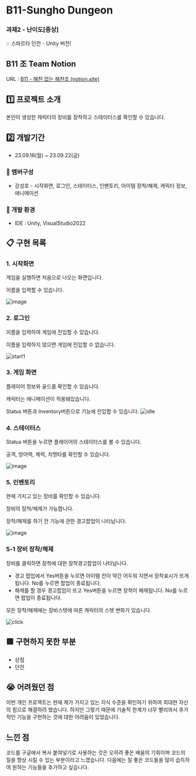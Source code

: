 
# B11-Sungho Dungeon
 
 ### 과제2 - 난이도[중상]
 💡 스파르타 던전 - Unity 버전!
<p>
</p>

##  B11 조 Team Notion
URL : [B11 - 해찬 없는 해찬조 (notion.site)](https://teamsparta.notion.site/B11-9d44abac1d32443498ff278432c17d60)
 ## :one: 프로젝트 소개
본인이 생성한 캐릭터의 장비를 장착하고 스테이터스를 확인할 수 있습니다.
## :two: 개발기간
- 23.09.18(월) ~ 23.09.22(금)

### :raising_hand: 멤버구성
- 강성호 - 시작화면, 로그인, 스테이터스, 인벤토리, 아이템 장착/해제,  캐릭터 정보, 애니메이션


### :hammer: 개발 환경 
- IDE : Unity, VisualStudio2022

## :clipboard: 구현 목록
### 1. 시작화면
게임을 실행하면 처음으로 나오는 화면입니다. 

이름을 입력할 수 있습니다.

![image](https://github.com/tjdgh7419/3-2_B11_SunghoDungeon/assets/70570791/76239a4d-2615-4fc8-b1b5-ec8881f7e78d)

### 2. 로그인 
이름을 입력하여 게임에 진입할 수 있습니다.

이름을 입력하지 않으면 게임에 진입할 수 없습니다.

![start1](https://github.com/tjdgh7419/3-2_B11_SunghoDungeon/assets/70570791/095326a4-f1ec-4476-b07e-992514fe61cd)

### 3. 게임 화면
플레이어 정보와 골드를 확인할 수 있습니다.

캐릭터는 애니메이션이 적용돼있습니다.

Status 버튼과 Inventory버튼으로 기능에 진입할 수 있습니다.
![idle](https://github.com/tjdgh7419/3-2_B11_SunghoDungeon/assets/70570791/5215fcdf-d238-4053-a6da-bc4291ba1874)

### 4. 스테이터스
Status 버튼을 누르면 플레이어의 스테이터스를 볼 수 있습니다. 

공격, 방어력, 체력, 치명타를 확인할 수 있습니다.

![image](https://github.com/tjdgh7419/3-2_B11_SunghoDungeon/assets/70570791/1561e4bb-b842-4fa2-b132-2bbfa32e12ac)

### 5. 인벤토리
현재 가지고 있는 장비를 확인할 수 있습니다.

장비의 장착/해제가 가능합니다.

장착/해제를 하기 전 기능에 관한 경고팝업이 나타납니다.

![image](https://github.com/tjdgh7419/3-2_B11_SunghoDungeon/assets/70570791/c733fd3d-d838-42a3-9f47-c0eac5d37b46)

### 5-1 장비 장착/해제
장비를 클릭하면 장착에 대한 장착경고팝업이 나타납니다.

- 경고 팝업에서 Yes버튼을 누르면 아이템 칸이 약간 어두워 지면서 장착표시가 뜨게됩니다.  No를 누르면 팝업이 종료됩니다.
- 해제를 할 경우 경고팝업이 뜨고 Yes버튼을 누르면 장착이 해제됩니다. No를 누르면 팝업이 종료됩니다.

모든 장착/해제에는 장비스텟에 따른 캐릭터의 스텟 변화가 있습니다.

![click](https://github.com/tjdgh7419/3-2_B11_SunghoDungeon/assets/70570791/dd2648df-a816-415e-b798-48079978a3ab)


## 🟥 구현하지 못한 부분
- 상점
- 던전

## :sob: 어려웠던 점

이번 개인 프로젝트는 현재 제가 가지고 있는 지식 수준을 확인하기 위하여 최대한 자신의 힘으로 해결하려 했습니다. 하지만 그렇기 때문에 기술적 한계가 너무  빨리와서 추가적인 기능을 구현하는 것에 대한 어려움이 있었습니다.

## 느낀 점
 코드를 구글에서 복사 붙여넣기로 사용하는 것은 오히려 좋은 배움의 기회이며 코드의 질을 향상 시킬 수 있는 부분이라고 느꼈습니다. 다음에는  질 좋은 코드들을 많이 습득하여 원하는 기능들을 추가하고 싶습니다.
